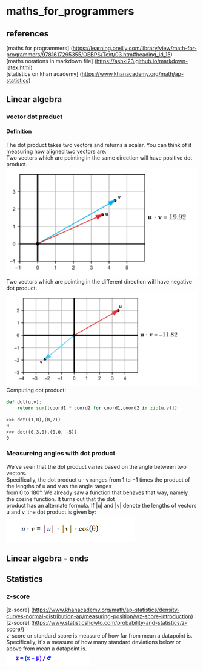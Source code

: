 # maths_for_programmers

## references
[maths for programmers] (https://learning.oreilly.com/library/view/math-for-programmers/9781617295355/OEBPS/Text/03.htm#heading_id_15)  
[maths notations in markdown file] (https://ashki23.github.io/markdown-latex.html)  
[statistics on khan academy] (https://www.khanacademy.org/math/ap-statistics)  
## Linear algebra

### vector dot product
#### Definition
The dot product takes two vectors and returns a scalar. You can think of it measuring how aligned two vectors are.  
Two vectors which are pointing in the same direction will have positive dot product.
![](images/positive_dot_product.PNG)  
Two vectors which are pointing in the different direction will have negative dot product.   
![](images/negative_dot_product.PNG)
Computing dot product:
```python
def dot(u,v):
    return sum([coord1 * coord2 for coord1,coord2 in zip(u,v)])

```
```shell script
>>> dot((1,0),(0,2))
0 
>>> dot((0,3,0),(0,0, −5))
0 
```
### Measureing angles with dot product
We’ve seen that the dot product varies based on the angle between two vectors.  
Specifically, the dot product u · v ranges from 1 to −1 times the product of the lengths of u and v as the angle ranges  
from 0 to 180°. We already saw a function that behaves that way, namely the cosine function. It turns out that the dot  
product has an alternate formula. If |u| and |v| denote the lengths of vectors u and v, the dot product is given by:  
![](images/dot_product.PNG)  

## Linear algebra - ends

## Statistics
### z-score
[z-score] (https://www.khanacademy.org/math/ap-statistics/density-curves-normal-distribution-ap/measuring-position/v/z-score-introduction)  
[z-score] (https://www.statisticshowto.com/probability-and-statistics/z-score/)  
z-score or standard score is measure of how far from mean a datapoint is. Specifically, it's a measure of how many standard
deviations below or above from mean a datapoint is.  
![](images/zscore_formula.PNG)


 
